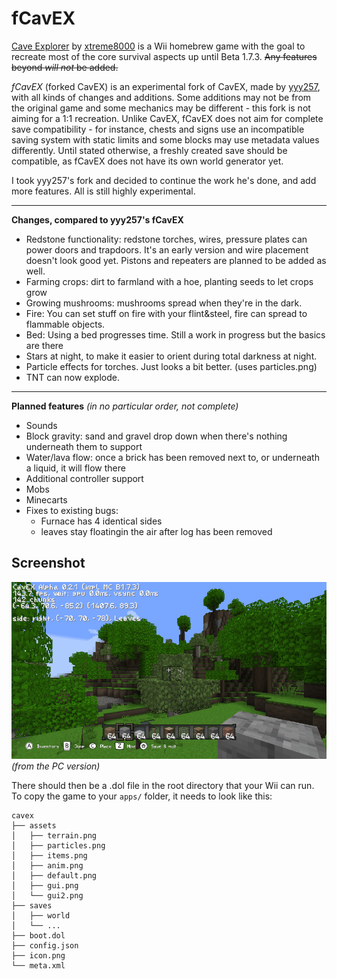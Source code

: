# fCavEX

[Cave Explorer](https://github.com/xtreme8000/CavEX) by [xtreme8000](https://github.com/xtreme8000) is a Wii homebrew game with the goal to recreate most of the core survival aspects up until Beta 1.7.3. ~~Any features beyond *will not* be added.~~

*fCavEX* (forked CavEX) is an experimental fork of CavEX, made by [yyy257](https://github.com/yyy257), with all kinds of changes and additions. Some additions may not be from the original game and some mechanics may be different - this fork is not aiming for a 1:1 recreation. Unlike CavEX, fCavEX does not aim for complete save compatibility - for instance, chests and signs use an incompatible saving system with static limits and some blocks may use metadata values differently. Until stated otherwise, a freshly created save should be compatible, as fCavEX does not have its own world generator yet.

I took yyy257's fork and decided to continue the work he's done, and add more features. All is still highly experimental.

---
**Changes, compared to yyy257's fCavEX**

* Redstone functionality: redstone torches, wires, pressure plates can power doors and trapdoors. It's an early version and wire placement doesn't look good yet. Pistons and repeaters are planned to be added as well.
* Farming crops: dirt to farmland with a hoe, planting seeds to let crops grow
* Growing mushrooms: mushrooms spread when they're in the dark.
* Fire: You can set stuff on fire with your flint&steel, fire can spread to flammable objects.
* Bed: Using a bed progresses time. Still a work in progress but the basics are there
* Stars at night, to make it easier to orient during total darkness at night.
* Particle effects for torches. Just looks a bit better. (uses particles.png)
* TNT can now explode. 

---

**Planned features** *(in no particular order, not complete)*
* Sounds
* Block gravity: sand and gravel drop down when there's nothing underneath them to support
* Water/lava flow: once a brick has been removed next to, or underneath a liquid, it will flow there
* Additional controller support
* Mobs
* Minecarts
* Fixes to existing bugs:
	- Furnace has 4 identical sides
 	- leaves stay floatingin the air after log has been removed 

## Screenshot

![ingame0](docs/ingame0.png)
*(from the PC version)*

There should then be a .dol file in the root directory that your Wii can run. To copy the game to your `apps/` folder, it needs to look like this:
```
cavex
├── assets
│   ├── terrain.png
│   ├── particles.png
│   ├── items.png
│   ├── anim.png
│   ├── default.png
│   ├── gui.png
│   └── gui2.png
├── saves
│   ├── world
│   └── ...
├── boot.dol
├── config.json
├── icon.png
└── meta.xml
```
